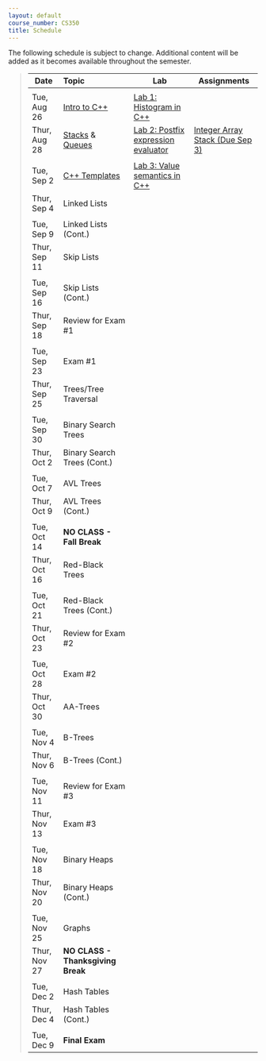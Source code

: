 ```yaml
---
layout: default
course_number: CS350
title: Schedule
---
```


The following schedule is subject to change.
Additional content will be added as it becomes available throughout the semester.


>| **Date**       | **Topic**                                      |  **Lab**                                      |  **Assignments**                  |
>| ---------------|:-----------------------------------------------|-----------------------------------------------|-----------------------------------|
>||||
>| Tue, Aug 26    |  [Intro to C++](lectures/intro_to_C++.html)    |  [Lab 1: Histogram in C++](labs/lab01.html)   |                                   |
>| Thur, Aug 28   |  [Stacks](lectures/Stacks_lecture.pdf) & [Queues](lectures/Queues_lecture.pdf)  |  [Lab 2: Postfix expression evaluator](labs/lab02.html)  |  [Integer Array Stack (Due Sep 3)](assign/assign01.html)  |
>||||
>| Tue, Sep 2     |  [C++ Templates](lectures/C++_templates.html)  |  [Lab 3: Value semantics in C++](labs/lab03.html)  |                                   |
>| Thur, Sep 4    |  Linked Lists                                  |                                               |                                   |
>||||
>| Tue, Sep 9     |  Linked Lists (Cont.)                          |                                               |                                   |
>| Thur, Sep 11   |  Skip Lists                                    |                                               |                                   |
>||||
>| Tue, Sep 16    |  Skip Lists (Cont.)                            |                                               |                                   |
>| Thur, Sep 18   |  Review for Exam #1                            |                                               |                                   |
>||||
>| Tue, Sep 23    |  Exam #1                                       |                                               |                                   |
>| Thur, Sep 25   |  Trees/Tree Traversal                          |                                               |                                   |
>||||
>| Tue, Sep 30    |  Binary Search Trees                           |                                               |                                   |
>| Thur, Oct 2    |  Binary Search Trees (Cont.)                   |                                               |                                   |
>||||
>| Tue, Oct 7     |  AVL Trees                                     |                                               |                                   |
>| Thur, Oct 9    |  AVL Trees (Cont.)                             |                                               |                                   |
>||||
>| Tue, Oct 14    |  **NO CLASS - Fall Break**                     |                                               |                                   |
>| Thur, Oct 16   |  Red-Black Trees                               |                                               |                                   |
>||||
>| Tue, Oct 21    |  Red-Black Trees (Cont.)                       |                                               |                                   |
>| Thur, Oct 23   |  Review for Exam #2                            |                                               |                                   |
>||||
>| Tue, Oct 28    |  Exam #2                                       |                                               |                                   |
>| Thur, Oct 30   |  AA-Trees                                      |                                               |                                   |
>||||
>| Tue, Nov 4     |  B-Trees                                       |                                               |                                   |
>| Thur, Nov 6    |  B-Trees (Cont.)                               |                                               |                                   |
>||||
>| Tue, Nov 11    |  Review for Exam #3                            |                                               |                                   |
>| Thur, Nov 13   |  Exam #3                                       |                                               |                                   |
>||||
>| Tue, Nov 18    |  Binary Heaps                                  |                                               |                                   |
>| Thur, Nov 20   |  Binary Heaps (Cont.)                          |                                               |                                   |
>||||
>| Tue, Nov 25    |  Graphs                                        |                                               |                                   |
>| Thur, Nov 27   |  **NO CLASS - Thanksgiving Break**             |                                               |                                   |
>||||
>| Tue, Dec 2     |  Hash Tables                                   |                                               |                                   |
>| Thur, Dec 4    |  Hash Tables (Cont.)                           |                                               |                                   |
>||||
>| Tue, Dec 9     |  **Final Exam**                                |                                               |                                   |


<!--
>| **Date**       | **Topic**                                      |  **Lab**                                      |  **Assignments**                  |
>| ---------------|:-----------------------------------------------|-----------------------------------------------|-----------------------------------|
>||||
>| Tue, Aug 26    |  [Intro to C++](lectures/intro_to_C++.html)    |  [Lab 1: Histogram in C++](labs/lab01.html)   |                                   |
>| Thur, Aug 28   |  Stacks & Queues                               |  Postfix expression evaluator                 |  Integer Array Stack (Due Sep 3)  |
>||||
>| Tue, Sep 2     |  [C++ Templates](lectures/C++_templates.html)  |  Value semantics in C++                       |                                   |
>| Thur, Sep 4    |  Linked Lists                                  |  Benchmarking vector and list                 |  Doubly Linked List (Due Sep 15)  |
>||||
>| Tue, Sep 9     |  Linked Lists (Cont.)                          |  Linked list implementation                   |                                   |
>| Thur, Sep 11   |  Skip Lists                                    |                                               |                                   |
>||||
>| Tue, Sep 16    |  Skip Lists (Cont.)                            |                                               |  Skip List (Due Sep 24)           |
>| Thur, Sep 18   |  Review for Exam #1                            |                                               |                                   |
>||||
>| Tue, Sep 23    |  Exam #1                                       |                                               |                                   |
>| Thur, Sep 25   |  Trees/Tree Traversal                          |                                               |                                   |
>||||
>| Tue, Sep 30    |  Binary Search Trees                           |  Binary tree traversal algorithms             |  Random Art (Due Oct 6)           |
>| Thur, Oct 2    |  Binary Search Trees (Cont.)                   |  Binary search trees                          |                                   |
>||||
>| Tue, Oct 7     |  AVL Trees                                     |                                               |  Binary Search Tree (Due Oct 22)  |
>| Thur, Oct 9    |  AVL Trees (Cont.)                             |                                               |                                   |
>||||
>| Tue, Oct 14    |  **NO CLASS - Fall Break**                     |                                               |                                   |
>| Thur, Oct 16   |  Red-Black Trees                               |                                               |                                   |
>||||
>| Tue, Oct 21    |  Red-Black Trees (Cont.)                       |                                               |                                   |
>| Thur, Oct 23   |  Review for Exam #2                            |                                               |                                   |
>||||
>| Tue, Oct 28    |  Exam #2                                       |                                               |                                   |
>| Thur, Oct 30   |  AA-Trees                                      |                                               |  AA Tree (Due Nov 10)             |
>||||
>| Tue, Nov 4     |  B-Trees                                       |                                               |                                   |
>| Thur, Nov 6    |  B-Trees (Cont.)                               |                                               |                                   |
>||||
>| Tue, Nov 11    |  Review for Exam #3                            |                                               |                                   |
>| Thur, Nov 13   |  Exam #3                                       |                                               |                                   |
>||||
>| Tue, Nov 18    |  Binary Heaps                                  |                                               |  Binary Heap (Due Nov 26)         |
>| Thur, Nov 20   |  Binary Heaps (Cont.)                          |                                               |                                   |
>||||
>| Tue, Nov 25    |  Graphs                                        |                                               |                                   |
>| Thur, Nov 27   |  **NO CLASS - Thanksgiving Break**             |                                               |                                   |
>||||
>| Tue, Dec 2     |  Hash Tables                                   |                                               |  Hash Table (Due Dec 8)           |
>| Thur, Dec 4    |  Hash Tables (Cont.)                           |                                               |                                   |
>||||
>| Tue, Dec 9     |  **Final Exam**                                |                                               |                                   |
-->



<!-- vim:set wrap: ­-->
<!-- vim:set linebreak: -->
<!-- vim:set nolist: -->
